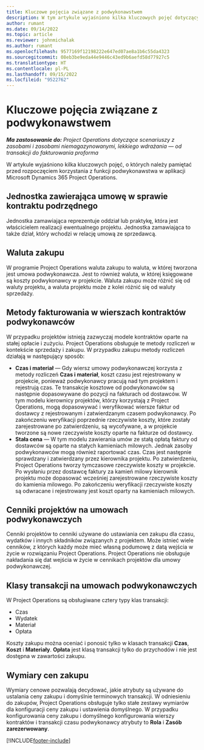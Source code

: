```yaml
---
title: Kluczowe pojęcia związane z podwykonawstwem
description: W tym artykule wyjaśniono kilka kluczowych pojęć dotyczących podwykonawstwa w aplikacji Microsoft Dynamics 365 Project Operations.
author: rumant
ms.date: 09/14/2022
ms.topic: article
ms.reviewer: johnmichalak
ms.author: rumant
ms.openlocfilehash: 9577169f12198222e647ed07ae8a1b6c55da4323
ms.sourcegitcommit: 08eb3be9eda44e9446c43ed9b6aefd58d77927c5
ms.translationtype: HT
ms.contentlocale: pl-PL
ms.lasthandoff: 09/15/2022
ms.locfileid: "9522762"
---
```

# <a name="key-concepts-in-subcontracting"></a>Kluczowe pojęcia związane z podwykonawstwem


_**Ma zastosowanie do:** Project Operations dotyczące scenariuszy z zasobami i zasobami niemagazynowanymi, lekkiego wdrażania — od transakcji do fakturowania proforma_

W artykule wyjaśniono kilka kluczowych pojęć, o których należy pamiętać przed rozpoczęciem korzystania z funkcji podwykonawstwa w aplikacji Microsoft Dynamics 365 Project Operations.

## <a name="contracting-unit-on-the-subcontract"></a>Jednostka zawierająca umowę w sprawie kontraktu podrzędnego

Jednostka zamawiająca reprezentuje oddział lub praktykę, która jest właścicielem realizacji ewentualnego projektu. Jednostka zamawiająca to także dział, który wchodzi w relację umową ze sprzedawcą.

## <a name="purchase-currency"></a>Waluta zakupu

W programie Project Operations waluta zakupu to waluta, w której tworzona jest umowa podwykonawcza. Jest to również waluta, w której księgowane są koszty podwykonawcy w projekcie. Waluta zakupu może różnić się od waluty projektu, a waluta projektu może z kolei różnić się od waluty sprzedaży.

## <a name="billing-methods-on-subcontract-lines"></a>Metody fakturowania w wierszach kontraktów podwykonawców

W przypadku projektów istnieją zazwyczaj modele kontraktów oparte na stałej opłacie i zużyciu. Project Operations obsługuje te metody rozliczeń w kontekście sprzedaży i zakupu. W przypadku zakupu metody rozliczeń działają w następujący sposób:

- **Czas i materiał** — Gdy wiersz umowy podwykonawczej korzysta z metody rozliczeń **Czas i materiał**, koszt czasu jest rejestrowany w projekcie, ponieważ podwykonawcy pracują nad tym projektem i rejestrują czas. Te transakcje kosztowe od podwykonawców są następnie dopasowywane do pozycji na fakturach od dostawców. W tym modelu kierownicy projektów, którzy korzystają z Project Operations, mogą dopasowywać i weryfikować wiersze faktur od dostawcy z rejestrowanym i zatwierdzanym czasem podwykonawcy. Po zakończeniu weryfikacji poprzednie rzeczywiste koszty, które zostały zarejestrowane po zatwierdzeniu, są wycofywane, a w projekcie tworzone są nowe rzeczywiste koszty oparte na fakturze od dostawcy.
- **Stała cena** — W tym modelu zawierania umów ze stałą opłatą faktury od dostawców są oparte na stałych kamieniach milowych. Jednak zasoby podwykonawców mogą również raportować czas. Czas jest następnie sprawdzany i zatwierdzany przez kierownika projektu. Po zatwierdzeniu, Project Operations tworzy tymczasowe rzeczywiste koszty w projekcie. Po wysłaniu przez dostawcę faktury za kamień milowy kierownik projektu może dopasować wcześniej zarejestrowane rzeczywiste koszty do kamienia milowego. Po zakończeniu weryfikacji rzeczywiste koszty są odwracane i rejestrowany jest koszt oparty na kamieniach milowych.

## <a name="project-price-lists-on-subcontracts"></a>Cenniki projektów na umowach podwykonawczych

Cenniki projektów to cenniki używane do ustawiania cen zakupu dla czasu, wydatków i innych składników związanych z projektem. Może istnieć wiele cenników, z których każdy może mieć własną podumowę z datą wejścia w życie w rozwiązaniu Project Operations. Project Operations nie obsługuje nakładania się dat wejścia w życie w cennikach projektów dla umowy podwykonawczej.

## <a name="transaction-classes-on-subcontracts"></a>Klasy transakcji na umowach podwykonawczych

W Project Operations są obsługiwane cztery typy klas transakcji:

- Czas
- Wydatek
- Materiał
- Opłata

Koszty zakupu można oceniać i ponosić tylko w klasach transakcji **Czas**, **Koszt** i **Materiały**. **Opłata** jest klasą transakcji tylko do przychodów i nie jest dostępna w zawartości zakupu.

## <a name="purchase-pricing-dimensions"></a>Wymiary cen zakupu

Wymiary cenowe pozwalają decydować, jakie atrybuty są używane do ustalania ceny zakupu i domyślnie terminowych transakcji. W odniesieniu do zakupów, Project Operations obsługuje tylko stałe zestawy wymiarów dla konfiguracji ceny zakupu i ustawienia domyślnego. W przypadku konfigurowania ceny zakupu i domyślnego konfigurowania wierszy kontraktów i transakcji czasu podwykonawcy atrybuty to **Rola** i **Zasób zarezerwowany**.

[!INCLUDE[footer-include](../../includes/footer-banner.md)]

